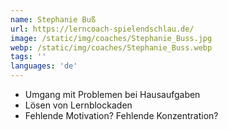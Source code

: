 ```yaml
---
name: Stephanie Buß
url: https://lerncoach-spielendschlau.de/
image: /static/img/coaches/Stephanie_Buss.jpg
webp: /static/img/coaches/Stephanie_Buss.webp
tags: ''
languages: 'de'
---
```


<ul><li>Umgang mit Problemen bei Hausaufgaben</li><li>Lösen von Lernblockaden</li><li>Fehlende Motivation? Fehlende Konzentration?</li></ul>